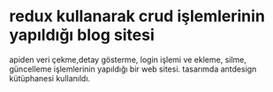 # redux kullanarak crud işlemlerinin yapıldığı blog sitesi

apiden veri çekme,detay gösterme, login işlemi ve ekleme, silme, güncelleme işlemlerinin yapıldığı bir web sitesi.
tasarımda antdesign kütüphanesi kullanıldı.
